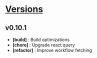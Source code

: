 # [Versions](https://github.com/Tracktor/treege/releases)

## v0.10.1
- **[build]** : Build optimizations
- **[chore]** : Upgrade react query
- **[refactor]** : Improve workflow fetching

